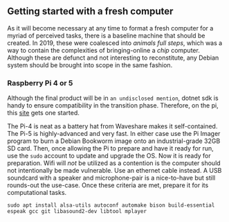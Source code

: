 ## Getting started with a fresh computer

As it will become necessary at any time to format a fresh computer for a myriad of perceived tasks, there is a baseline machine that should be created. In 2019, these were coalesced into _animals full steps_, which was a way to contain the complexities of bringing-online a _chip_ computer. Although these are defunct and not interesting to reconstitute, any Debian system should be brought into scope in the same fashion.

### Raspberry Pi 4 or 5

Although the final product will be in `an undisclosed mention`, dotnet sdk is handy to ensure compatibility in the transition phase. Therefore, on the pi, this [site](https://www.petecodes.co.uk/install-and-use-microsoft-dot-net-8-with-the-raspberry-pi/) gets one started.

The Pi-4 is neat as a battery hat from Waveshare makes it self-contained. The Pi-5 is highly-advanced and very fast. In either case use the Pi Imager program to burn a Debian Bookworm image onto an industrial-grade 32GB SD card. Then, once allowing the Pi to prepare and have it ready for run, use the `sudo` account to update and upgrade the OS. Now it is ready for preparation. Wifi will _not_ be utilized as a contention is the computer should not intentionally be made vulnerable. Use an ethernet cable instead. A USB soundcard with a speaker and microphone-pair is a nice-to-have but still rounds-out the use-case. Once these criteria are met, prepare it for its computational tasks.

`sudo apt install alsa-utils autoconf automake bison build-essential espeak gcc git libasound2-dev libtool mplayer`

